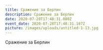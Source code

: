 ```yaml
---
title: Сражение за Берлин
description: Сражение за Берлин
date: 2020-07-28T17:48:31.080Z
event_date: 2020-07-28T17:48:31.107Z
picture: /images/uploads/untitled-1-13.jpg
---
```

Сражение за Берлин
